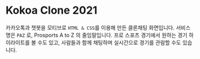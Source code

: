 # Kokoa Clone 2021

카카오톡과 챗봇을 모티브로 `HTML & CSS`를 이용해 만든 클론채팅 화면입니다.
서비스명은 `PAZ` 로, Prosports A to Z 의 줄임말입니다.
프로 스포츠 경기에서 원하는 경기 하이라이트를 볼 수도 있고, 사람들과 함께 채팅하며 실시간으로 경기를 관람할 수도 있습니다.

>
